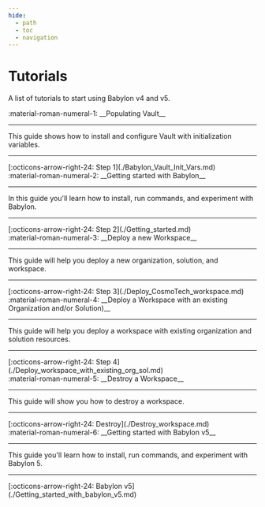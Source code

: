 ```yaml
---
hide:
  - path
  - toc
  - navigation
---
```

# Tutorials

A list of tutorials to start using Babylon v4 and v5.

<main class="grid" markdown>


<article markdown>
<div class="text" markdown>
:material-roman-numeral-1: __Populating Vault__

---
This guide shows how to install and configure Vault with initialization variables.

---
<footer markdown>
[:octicons-arrow-right-24: Step 1](./Babylon_Vault_Init_Vars.md)
</footer>
</div>
</article>

<article markdown>
<div class="text" markdown>
:material-roman-numeral-2: __Getting started with Babylon__

---
In this guide you'll learn how to install, run commands, and experiment with Babylon.

---
<footer markdown>
[:octicons-arrow-right-24: Step 2](./Getting_started.md)
</footer>
</div>
</article>

<article markdown>
<div class="text" markdown>
:material-roman-numeral-3: __Deploy a new Workspace__

---
This guide will help you deploy a new organization, solution, and workspace.

---
<footer markdown>
[:octicons-arrow-right-24: Step 3](./Deploy_CosmoTech_workspace.md)
</footer>
</div>
</article>

<article markdown>
<div class="text" markdown>
:material-roman-numeral-4: __Deploy a Workspace with an existing Organization and/or Solution)__

---
This guide will help you deploy a workspace with existing organization and solution resources.

---
<footer markdown>
[:octicons-arrow-right-24: Step 4](./Deploy_workspace_with_existing_org_sol.md)
</footer>
</div>
</article>

<article markdown>
<div class="text" markdown>
:material-roman-numeral-5: __Destroy a Workspace__

---
This guide will show you how to destroy a workspace.

---
<footer markdown>
[:octicons-arrow-right-24: Destroy](./Destroy_workspace.md)
</footer>
</div>
</article>

<article markdown>
<div class="text" markdown>
:material-roman-numeral-6: __Getting started with Babylon v5__

---
This guide you'll learn how to install, run commands, and experiment with Babylon 5.

---
<footer markdown>
[:octicons-arrow-right-24: Babylon v5](./Getting_started_with_babylon_v5.md)
</footer>
</div>
</article>

</main>
